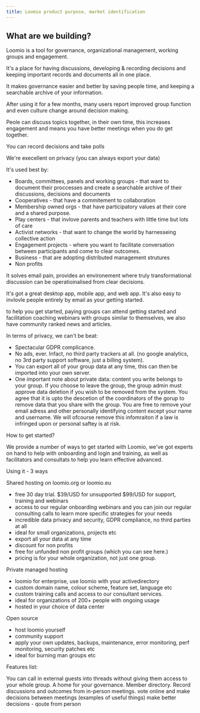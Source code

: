 ```yaml
---
title: Loomio product purpose, market identification
---
```


## What are we building?

Loomio is a tool for governance, organizational management, working groups and engagement.

It's a place for having discussions, developing & recording decisions and keeping important records and documents all in one place.

It makes governance easier and better by saving people time, and keeping a searchable archive of your information.

After using it for a few months, many users report improved group function and even culture change around decision making.

Peole can discuss topics together, in their own time, this increases engagement and means you have better meetings when you do get together.

You can record decisions and take polls

We're execellent on privacy (you can always export your data)

It's used best by:
- Boards, committees, panels and working groups - that want to document their proccesses and create a searchable archive of their discussions, decisions and documents
- Cooperatives - that have a commitement to collaboration
- Membership owned orgs - that have participatory values at their core and a shared purpose.
- Play centers - that invlove parents and teachers with little time but lots of care
- Activist networks - that want to change the world by harnesseing collective action
- Engagement projects - where you want to facilitate conversation between participants and come to clear outcomes.
- Business - that are adopting distributed management strutures
- Non profits

It solves email pain, provides an environement where truly transformational discussion
can be operatioinalised from clear decisions.

It's got a great desktop app, mobile app, and web app. It's also easy to invlovle people entirely by email as your getting started.

to help you get started, paying groups can attend getting started and facilitation coaching webinars with groups similar to themselves, we also have
community ranked news and articles.

In terms of privacy, we can't be beat:
- Spectacular GDPR complicance.
- No ads, ever. Infact, no third party trackers at all. (no google analytics, no 3rd party support software, just a billing system).
- You can export all of your group data at any time, this can then be imported into your own server.
- One important note about private data: content you write belongs to your group. If you choose to leave the group, the group admin must approve data deletion if you wish to be removed from the system. You agree that it is upto the descetion of the coordinators of the gorup to remove data that you share with the group. You are free to remove your email adress and other personally identifying content except your name and username. We will ofcourse remove this infomraiton if a law is infringed upon or personal saftey is at risk.

How to get started?

We provide a number of ways to get started with Loomio, we've got experts on hand to help with onboarding and login and training, as well as facilitators and consultats to help you learn effective advanced.

Using it - 3 ways

Shared hosting on loomio.org or loomio.eu
- free 30 day trial.
  $39/USD for unsupported
  $99/USD for support, training and webinars
- access to our regular onboarding webinars and you can join our regular consulting calls to learn more specific strategies for your needs
- incredible data privacy and security, GDPR compliance, no third parties at all
- ideal for small organizations, projects etc
- export all your data at any time
- discount for non profits
- free for unfunded non profit groups (which you can see here.)
- pricing is for your whole organization, not just one group.

Private managed hosting
- loomio for enterprise, use loomio with your activedirectory
- custom domain name, colour scheme, feature set, language etc
- custom training calls and access to our consultant services.
- ideal for organizations of 200+ people with ongoing usage
- hosted in your choice of data center

Open source
- host loomio yourself
- community support
- apply your own updates, backups, maintenance, error monitoring, perf monitoring, security patches etc
- ideal for burning man groups etc


Features list:

You can call in external guests into threads without giving them access to your whole group.
A home for your governance. Member directory.
Record discussions and outcomes from in-person meetings.
vote online and make decisions between meetings (examples of useful things)
make better decisions - qoute from person
